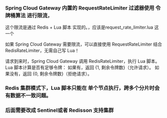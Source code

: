 

### Spring Cloud Gateway 内置的 RequestRateLimiter 过滤器使用 令牌桶算法 进行限流，
这个限流是通过 Redis + Lua 脚本 实现的。，应该是request_rate_limiter.lua 这一个

如果 Spring Cloud Gateway 需要限流，可以直接使用 RequestRateLimiter 结合 RedisRateLimiter，无需自己写 Lua！

请求到来时，Spring Cloud Gateway 调用 RedisRateLimiter，执行 Lua 脚本。
Lua 脚本计算是否有足够令牌：
如果有，返回 {1, 剩余令牌数}（允许请求）。
如果没有，返回 {0, 剩余令牌数}（拒绝请求）。



### Redis 集群模式下，Lua 脚本只能在 单个节点执行，跨多个分片时会有数据不一致问题。



### 后面需要改成 Sentinel或者 Redisson 支持集群


